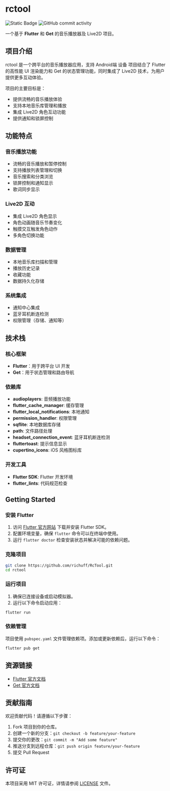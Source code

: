 # rctool

![Static Badge](https://img.shields.io/badge/flutter-3.24.1-blue)
![GitHub commit activity](https://img.shields.io/github/commit-activity/w/richuff/RcAdmin)

一个基于 **Flutter** 和 **Get** 的音乐播放器及 Live2D 项目。

## 项目介绍

rctool 是一个跨平台的音乐播放器应用，支持 Android端 设备
项目结合了 Flutter 的高性能 UI 渲染能力和 Get 的状态管理功能，同时集成了 Live2D 技术，为用户提供更多互动体验。

项目的主要目标是：
- 提供流畅的音乐播放体验
- 支持本地音乐库管理和播放
- 集成 Live2D 角色互动功能
- 提供通知和锁屏控制

## 功能特点

### 音乐播放功能
- 流畅的音乐播放和暂停控制
- 支持播放列表管理和切换
- 音乐搜索和分类浏览
- 锁屏控制和通知显示
- 歌词同步显示

### Live2D 互动
- 集成 Live2D 角色显示
- 角色动画随音乐节奏变化
- 触摸交互触发角色动作
- 多角色切换功能

### 数据管理
- 本地音乐库扫描和管理
- 播放历史记录
- 收藏功能
- 数据持久化存储

### 系统集成
- 通知中心集成
- 蓝牙耳机断连检测
- 权限管理（存储、通知等）

## 技术栈

### 核心框架
- **Flutter**：用于跨平台 UI 开发
- **Get**：用于状态管理和路由导航

### 依赖库
- **audioplayers**: 音频播放功能
- **flutter_cache_manager**: 缓存管理
- **flutter_local_notifications**: 本地通知
- **permission_handler**: 权限管理
- **sqflite**: 本地数据库存储
- **path**: 文件路径处理
- **headset_connection_event**: 蓝牙耳机断连检测
- **fluttertoast**: 提示信息显示
- **cupertino_icons**: iOS 风格图标库

### 开发工具
- **Flutter SDK**: Flutter 开发环境
- **flutter_lints**: 代码规范检查

## Getting Started

### 安装 Flutter

1. 访问 [Flutter 官方网站](https://docs.flutter.dev/) 下载并安装 Flutter SDK。
2. 配置环境变量，确保 `flutter` 命令可以在终端中使用。
3. 运行 `flutter doctor` 检查安装状态并解决可能的依赖问题。

### 克隆项目

```bash
git clone https://github.com/richuff/RcTool.git
cd rctool
```

### 运行项目

1. 确保已连接设备或启动模拟器。
2. 运行以下命令启动应用：

```bash
flutter run
```

### 依赖管理

项目使用 `pubspec.yaml` 文件管理依赖项。添加或更新依赖后，运行以下命令：

```bash
flutter pub get
```

## 资源链接

- [Flutter 官方文档](https://docs.flutter.dev/)
- [Get 官方文档](https://pub.dev/packages/get)

## 贡献指南

欢迎贡献代码！请遵循以下步骤：

1. Fork 项目到你的仓库。
2. 创建一个新的分支：`git checkout -b feature/your-feature`
3. 提交你的更改：`git commit -m "Add some feature"`
4. 推送分支到远程仓库：`git push origin feature/your-feature`
5. 提交 Pull Request

## 许可证

本项目采用 MIT 许可证，详情请参阅 [LICENSE](LICENSE) 文件。
